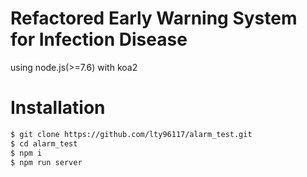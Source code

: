 # Refactored Early Warning System for Infection Disease
using node.js(>=7.6) with koa2
# Installation

```bash
$ git clone https://github.com/lty96117/alarm_test.git
$ cd alarm_test
$ npm i
$ npm run server
```